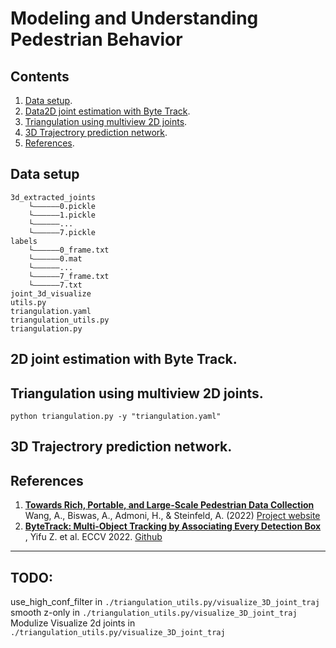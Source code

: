 # Modeling and Understanding Pedestrian Behavior

## Contents
1. [Data setup](#data_setup).<br />
2. [Data2D joint estimation with Byte Track](#use_bytetrack).<br />
3. [Triangulation using multiview 2D joints](#triangulation).<br />
4. [3D Trajectrory prediction network](#network).<br />
5. [References](#ref).<br />

##  <a name="data_setup"></a>Data setup
```
3d_extracted_joints
    └——————0.pickle
    └——————1.pickle
    └——————...
    └——————7.pickle
labels
    └——————0_frame.txt
    └——————0.mat
    └——————...
    └——————7_frame.txt
    └——————7.txt
joint_3d_visualize
utils.py
triangulation.yaml
triangulation_utils.py
triangulation.py
```

## <a name="use_bytetrack"></a>2D joint estimation with Byte Track.

## <a name="triangulation"></a>Triangulation using multiview 2D joints.
`python triangulation.py -y "triangulation.yaml"`

## <a name="network"></a>3D Trajectrory prediction network.

## <a name="ref">References
1. [**Towards Rich, Portable, and Large-Scale Pedestrian Data Collection**](https://arxiv.org/abs/2203.01974) Wang, A., Biswas, A., Admoni, H., & Steinfeld, A. (2022) [Project website](https://tbd.ri.cmu.edu/resources/tbd-social-navigation-datasets/)
2. [**ByteTrack: Multi-Object Tracking by Associating Every Detection Box**](https://arxiv.org/abs/2110.06864) , Yifu Z. et al. ECCV 2022. [Github](https://github.com/ifzhang/ByteTrack)
 
---------------------------------------
## TODO:
use_high_conf_filter in `./triangulation_utils.py/visualize_3D_joint_traj` <br />
smooth z-only in `./triangulation_utils.py/visualize_3D_joint_traj` <br />
Modulize Visualize 2d joints in `./triangulation_utils.py/visualize_3D_joint_traj` <br />
